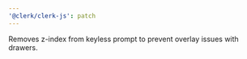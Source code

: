 ```yaml
---
'@clerk/clerk-js': patch
---
```


Removes z-index from keyless prompt to prevent overlay issues with drawers.
